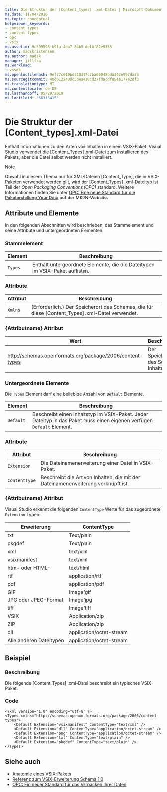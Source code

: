 ```yaml
---
title: Die Struktur der [Content_types] .xml-Datei | Microsoft-Dokumentation
ms.date: 11/04/2016
ms.topic: conceptual
helpviewer_keywords:
- content_types
- content types
- opc
- vsix
ms.assetid: 9c399598-b9fa-4da7-84b5-defbf82e9335
author: madskristensen
ms.author: madsk
manager: jillfra
ms.workload:
- vssdk
ms.openlocfilehash: 9ef77c610bd310347c7ba60048bda342e997da33
ms.sourcegitcommit: 40d612240dc5bea418cd27fdacdf85ea177e2df3
ms.translationtype: MT
ms.contentlocale: de-DE
ms.lasthandoff: 05/29/2019
ms.locfileid: "66316415"
---
```

# <a name="the-structure-of-the-contenttypesxml-file"></a>Die Struktur der [Content_types].xml-Datei
Enthält Informationen zu den Arten von Inhalten in einem VSIX-Paket. Visual Studio verwendet die [Content_Types] .xml-Datei zum Installieren des Pakets, aber die Datei selbst werden nicht installiert.

> [!NOTE]
> Obwohl in diesem Thema nur für XML-Dateien [Content_Type], die in VSIX-Paketen verwendet werden gilt, wird der [Content_Types] .xml-Dateityp ist Teil der *Open Packaging Conventions (OPC)* standard. Weitere Informationen finden Sie unter [OPC: Eine neue Standard für die Paketerstellung Your Data](http://go.microsoft.com/fwlink/?LinkID=148207) auf der MSDN-Website.

## <a name="attributes-and-elements"></a>Attribute und Elemente
 In den folgenden Abschnitten wird beschrieben, das Stammelement und seine Attribute und untergeordneten Elementen.

### <a name="root-element"></a>Stammelement

|Element|Beschreibung|
|-------------|-----------------|
|`Types`|Enthält untergeordnete Elemente, die die Dateitypen im VSIX-Paket auflisten.|

### <a name="attributes"></a>Attribute

|Attribut|Beschreibung|
|---------------|-----------------|
|`Xmlns`|(Erforderlich.) Der Speicherort des Schemas, die für diese [Content_Types] .xml-Datei verwendet.|

### <a name="attribute-name-attribute"></a>{Attributname} Attribut

| Wert | Beschreibung |
| - | - |
| http://schemas.openformats.org/package/2006/content-types | Der Speicherort des Schemas, Inhaltstypen. |

### <a name="child-elements"></a>Untergeordnete Elemente
 Die `Types` Element darf eine beliebige Anzahl von `Default` Elemente.

|Element|Beschreibung|
|-------------|-----------------|
|`Default`|Beschreibt einen Inhaltstyp im VSIX-Paket. Jeder Dateityp in das Paket muss einen eigenen verfügen `Default` Element.|

### <a name="attributes"></a>Attribute

|Attribut|Beschreibung|
|---------------|-----------------|
|`Extension`|Die Dateinamenerweiterung einer Datei in VSIX-Paket.|
|`ContentType`|Beschreibt die Art von Inhalten, die mit der Dateinamenerweiterung verknüpft ist.|

### <a name="attribute-name-attribute"></a>{Attributname} Attribut
 Visual Studio erkennt die folgenden `ContentType` Werte für das zugeordnete `Extension` Typen.

|Erweiterung|ContentType|
|---------------|-----------------|
|txt|Text/plain|
|pkgdef|Text/plain|
|xml|text/xml|
|vsixmanifest|text/xml|
|htm- oder HTML-|text/html|
|rtf|application/rtf|
|pdf|application/pdf|
|GIF|Image/gif|
|JPG oder JPEG-Format|Image/jpg|
|tiff|Image/tiff|
|VSIX|Application/zip|
|ZIP|Application/zip|
|dll|application/octet-stream|
|Alle anderen Dateitypen|application/octet-stream|

## <a name="example"></a>Beispiel

### <a name="description"></a>Beschreibung
 Die folgende [Content_Types] .xml-Datei beschreibt ein typisches VSIX-Paket.

### <a name="code"></a>Code

```
<?xml version="1.0" encoding="utf-8" ?>
<Types xmlns="http://schemas.openxmlformats.org/package/2006/content-types">
    <Default Extension="vsixmanifest" ContentType="text/xml" />
    <Default Extension="dll" ContentType="application/octet-stream" />
    <Default Extension="png" ContentType="application/octet-stream" />
    <Default Extension="txt" ContentType="text/plain" />
    <Default Extension="pkgdef" ContentType="text/plain" />
</Types>
```

## <a name="see-also"></a>Siehe auch
- [Anatomie eines VSIX-Pakets](../extensibility/anatomy-of-a-vsix-package.md)
- [Referenz zum VSIX-Erweiterung Schema 1.0](https://msdn.microsoft.com/library/76e410ec-b1fb-4652-ac98-4a4c52e09a2b)
- [OPC: Ein neuer Standard für das Verpacken Ihrer Daten](http://go.microsoft.com/fwlink/?LinkID=148207)